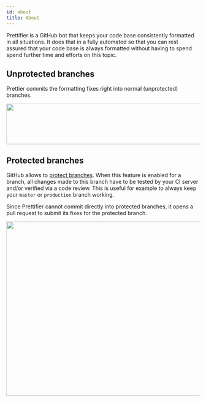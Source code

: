 ```yaml
---
id: about
title: About
---
```


Prettifier is a GitHub bot that keeps your code base consistently formatted in
all situations. It does that in a fully automated so that you can rest assured
that your code base is always formatted without having to spend spend further
time and efforts on this topic.

## Unprotected branches

Prettier commits the formatting fixes right into normal (unprotected) branches.

<img src="img/screenshot_annotated_small.gif" width="547" height="106">

## Protected branches

GitHub allows to
[protect branches](https://help.github.com/en/github/administering-a-repository/about-protected-branches).
When this feature is enabled for a branch, all changes made to this branch have
to be tested by your CI server and/or verified via a code review. This is useful
for example to always keep your `master` or `production` branch working.

Since Prettifier cannot commit directly into protected branches, it opens a pull
request to submit its fixes for the protected branch.

<img src="img/screenshot_pull_request.gif" width="576" height="455">

